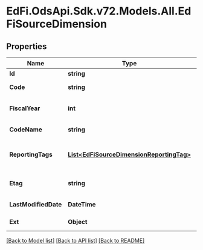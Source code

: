 # EdFi.OdsApi.Sdk.v72.Models.All.EdFiSourceDimension

## Properties

Name | Type | Description | Notes
------------ | ------------- | ------------- | -------------
**Id** | **string** |  | [optional] 
**Code** | **string** | The code representation of the account source dimension. | 
**FiscalYear** | **int** | The fiscal year for which the account source dimension is valid. | 
**CodeName** | **string** | A description of the account source dimension. | [optional] 
**ReportingTags** | [**List&lt;EdFiSourceDimensionReportingTag&gt;**](EdFiSourceDimensionReportingTag.md) | An unordered collection of sourceDimensionReportingTags. Optional tag for accountability reporting. | [optional] 
**Etag** | **string** | A unique system-generated value that identifies the version of the resource. | [optional] 
**LastModifiedDate** | **DateTime** | The date and time the resource was last modified. | [optional] 
**Ext** | **Object** | Extensions to the SourceDimension entity. | [optional] 

[[Back to Model list]](../README.md#documentation-for-models) [[Back to API list]](../README.md#documentation-for-api-endpoints) [[Back to README]](../README.md)

